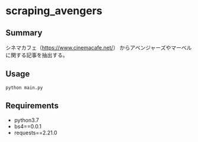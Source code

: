 # scraping_avengers

## Summary

シネマカフェ（<https://www.cinemacafe.net/>） からアベンジャーズやマーベルに関する記事を抽出する。

## Usage

```shell
python main.py
```

## Requirements

* python3.7
* bs4==0.0.1
* requests==2.21.0
